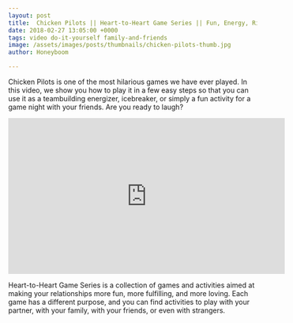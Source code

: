 ```yaml
---
layout: post
title:  Chicken Pilots || Heart-to-Heart Game Series || Fun, Energy, Ridiculous amount of laughter
date: 2018-02-27 13:05:00 +0000
tags: video do-it-yourself family-and-friends
image: /assets/images/posts/thumbnails/chicken-pilots-thumb.jpg
author: Honeyboom

---
```

Chicken Pilots is one of the most hilarious games we have ever played. In this video, we show you how to play it in a few easy steps so that you can use it as a teambuilding energizer, icebreaker, or simply a fun activity for a game night with your friends. Are you ready to laugh? 

<div class="video-container"><iframe width="560" height="315" src="https://www.youtube.com/embed/uDQ3Og5HdwM" frameborder="0" allow="autoplay; encrypted-media" allowfullscreen></iframe></div>

Heart-to-Heart Game Series is a collection of games and activities aimed at making your relationships more fun, more fulfilling, and more loving. Each game has a different purpose, and you can find activities to play with your partner, with your family, with your friends, or even with strangers.
